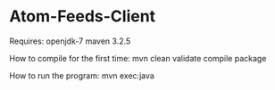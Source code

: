 Atom-Feeds-Client
=================

Requires:
openjdk-7
maven 3.2.5

How to compile for the first time:
mvn clean validate compile package

How to run the program:
mvn exec:java

